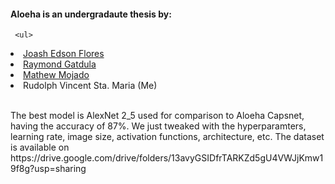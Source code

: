 <h4>Aloeha is an undergradaute thesis by: </h4>

     <ul>
 <li><a href="https://github.com/Jedflo">Joash Edson Flores</a></li>
 <li><a href="https://github.com/Exqst">Raymond Gatdula</a></li>
 <li><a href="https://github.com/MachuMachu">Mathew Mojado</a></li>
 <li>Rudolph Vincent Sta. Maria (Me)</li>
  </ul>
  <br/>
<p>
The best model is AlexNet 2_5 used for comparison to Aloeha Capsnet, having the accuracy of 87%. We just tweaked with the hyperparamters, learning rate, image size, activation functions, architecture, etc. The dataset is available on https://drive.google.com/drive/folders/13avyGSIDfrTARKZd5gU4VWJjKmw19f8g?usp=sharing
<p>
